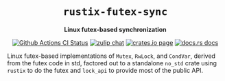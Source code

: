 <div align="center">
  <h1><code>rustix-futex-sync</code></h1>

  <p>
    <strong>Linux futex-based synchronization</strong>
  </p>

  <p>
    <a href="https://github.com/sunfishcode/rustix-futex-sync/actions?query=workflow%3ACI"><img src="https://github.com/sunfishcode/rustix-futex-sync/workflows/CI/badge.svg" alt="Github Actions CI Status" /></a>
    <a href="https://bytecodealliance.zulipchat.com/#narrow/stream/206238-general"><img src="https://img.shields.io/badge/zulip-join_chat-brightgreen.svg" alt="zulip chat" /></a>
    <a href="https://crates.io/crates/rustix-futex-sync"><img src="https://img.shields.io/crates/v/rustix-futex-sync.svg" alt="crates.io page" /></a>
    <a href="https://docs.rs/rustix-futex-sync"><img src="https://docs.rs/rustix-futex-sync/badge.svg" alt="docs.rs docs" /></a>
  </p>
</div>

Linux futex-based implementations of `Mutex`, `RwLock`, and `CondVar`, derived
from the futex code in std, factored out to a standalone `no_std` crate using
`rustix` to do the futex and `lock_api` to provide most of the public API.
